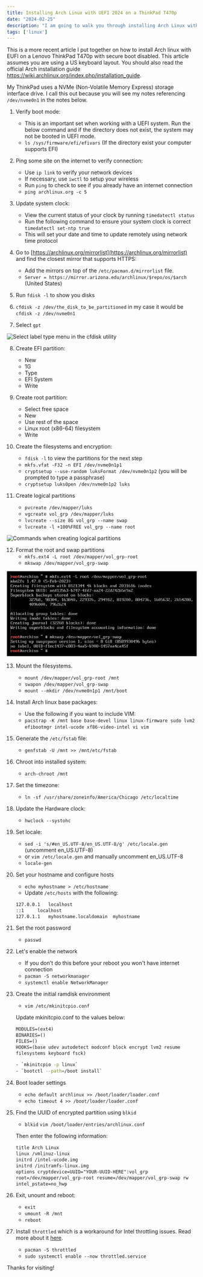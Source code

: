 ```yaml
---
title: Installing Arch Linux with UEFI 2024 on a ThinkPad T470p
date: "2024-02-25"
description: "I am going to walk you through installing Arch Linux with UEFI from beginning to end on a Lenovo ThinkPad T470p laptop."
tags: ['linux']
---
```


This is a more recent article I put together on how to install Arch linux with EUFI on a Lenovo ThinkPad T470p with secure boot disabled. This article assumes you are using a US keyboard layout. You should also read the official Arch installation guide https://wiki.archlinux.org/index.php/installation_guide.

My ThinkPad uses a NVMe (Non-Volatile Memory Express) storage interface drive. I call this out because you will see my notes referencing `/dev/nvme0n1` in the notes below.

1. Verify boot mode:
    - This is an important set when working with a UEFI system. Run the below command and if the directory does not exist, the system may not be booted in UEFI mode.
    - `ls /sys/firmware/efi/efivars` (If the directory exist your computer supports EFI)

2. Ping some site on the internet to verify connection:
    - Use `ip link` to verify your network devices
    - If necessary, use `iwctl` to setup your wireless
    - Run `ping` to check to see if you already have an internet connection
    - `ping archlinux.org -c 5`

3. Update system clock:
    - View the current status of your clock by running `timedatectl status`
    - Run the following command to ensure your system clock is correct `timedatectl set-ntp true`
    - This will set your date and time to update remotely using network time protocol

4. Go to [https://archlinux.org/mirrorlist](https://archlinux.org/mirrorlist) and find the closest mirror that supports HTTPS:
    - Add the mirrors on top of the `/etc/pacman.d/mirrorlist` file.
    - `Server = https://mirror.arizona.edu/archlinux/$repo/os/$arch` (United States)

5. Run `fdisk -l` to show you disks

6. `cfdisk -z /dev/the_disk_to_be_partitioned` in my case it would be `cfdisk -z /dev/nvme0n1`

7. Select `gpt`

![Select label type menu in the cfdisk utility](/assets/select-label-type.png)

8. Create EFI partition:
    - New
    - 1G
    - Type
    - EFI System
    - Write

9. Create root partition:
    - Select free space
    - New
    - Use rest of the space
    - Linux root (x86-64) filesystem
    - Write

10. Create the filesystems and encryption:
    - `fdisk -l` to view the partitions for the next step
    - `mkfs.vfat -F32 -n EFI /dev/nvme0n1p1`
    - `cryptsetup --use-random luksFormat /dev/nvme0n1p2` (you will be prompted to type a passphrase)
    - `cryptsetup luksOpen /dev/nvme0n1p2 luks`

11. Create logical partitions
    - `pvcreate /dev/mapper/luks`
    - `vgcreate vol_grp /dev/mapper/luks`
    - `lvcreate --size 8G vol_grp --name swap`
    - `lvcreate -l +100%FREE vol_grp --name root`

![Commands when creating logical partitions](/assets/create-logical-partitions.png)

12. Format the root and swap partitions
    - `mkfs.ext4 -L root /dev/mapper/vol_grp-root`
    - `mkswap /dev/mapper/vol_grp-swap`

![Format the root and swap partitions using mkfs and mkswap](assets/format-root-swap-partitions.png)

13. Mount the filesystems.
    - `mount /dev/mapper/vol_grp-root /mnt`
    - `swapon /dev/mapper/vol_grp-swap`
    - `mount --mkdir /dev/nvme0n1p1 /mnt/boot`

14. Install Arch linux base packages:
    - Use the following if you want to include VIM:
    - `pacstrap -K /mnt base base-devel linux linux-firmware sudo lvm2 efibootmgr intel-ucode xf86-video-intel vi vim`

15. Generate the `/etc/fstab` file:
    - `genfstab -U /mnt >> /mnt/etc/fstab`

16. Chroot into installed system:
    - `arch-chroot /mnt`

17. Set the timezone:
    - `ln -sf /usr/share/zoneinfo/America/Chicago /etc/localtime`

18. Update the Hardware clock:
    - `hwclock --systohc`

19. Set locale:
    - `sed -i 's/#en_US.UTF-8/en_US.UTF-8/g' /etc/locale.gen` (uncomment en_US.UTF-8)
    - or `vim /etc/locale.gen` and manually uncomment en_US.UTF-8
    - `locale-gen`

20. Set your hostname and configure hosts
    - `echo myhostname > /etc/hostname`
    - Update `/etc/hosts` with the following:

    ```text
    127.0.0.1	localhost
    ::1		localhost
    127.0.1.1	myhostname.localdomain	myhostname
    ```

21. Set the root password
    - `passwd`

22. Let's enable the network
    - If you don't do this before your reboot you won't have internet connection
    - `pacman -S networkmanager`
    - `systemctl enable NetworkManager`

23. Create the initial ramdisk environment
    - `vim /etc/mkinitcpio.conf`

    Update mkinitcpio.conf to the values below:

    ```text
    MODULES=(ext4)
    BINARIES=()
    FILES=()
    HOOKS=(base udev autodetect modconf block encrypt lvm2 resume filesystems keyboard fsck)
    ```

    ```bash
    - `mkinitcpio -p linux`
    - `bootctl --path=/boot install`
    ```

24. Boot loader settings
    - `echo default archlinux >> /boot/loader/loader.conf`
    - `echo timeout 4 >> /boot/loader/loader.conf`

25. Find the UUID of encrypted partition using `blkid`
    - `blkid`
    `vim /boot/loader/entries/archlinux.conf`

    Then enter the following information:

    ```text
    title Arch Linux
    linux /vmlinuz-linux
    initrd /intel-ucode.img
    initrd /initramfs-linux.img
    options cryptdevice=UUID="YOUR-UUID-HERE":vol_grp root=/dev/mapper/vol_grp-root resume=/dev/mapper/vol_grp-swap rw intel_pstate=no_hwp
    ```

26. Exit, unount and reboot:
    - `exit`
    - `umount -R /mnt`
    - `reboot`

27. Install `throttled` which is a workaround for Intel throttling issues. Read more about it [here](https://github.com/erpalma/throttled).
    - `pacman -S throttled`
    - `sudo systemctl enable --now throttled.service`

Thanks for visiting!
